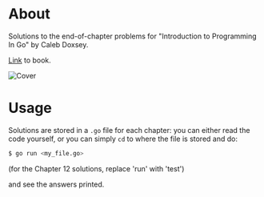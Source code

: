 # About
Solutions to the end-of-chapter problems for "Introduction to Programming In Go" by Caleb Doxsey.

[Link](https://www.golang-book.com/books/intro) to book.

![Cover](https://www.golang-book.com/public/img/intro/cover.0.png)

# Usage

Solutions are stored in a ```.go``` file for each chapter: you can either read the code yourself, or you can simply ```cd``` to where the file is stored and do:

```bash
$ go run <my_file.go>
```
(for the Chapter 12 solutions, replace 'run' with 'test')

and see the answers printed.
